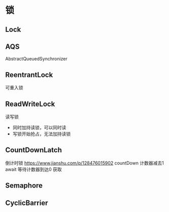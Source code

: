 # 锁

## Lock
## AQS
AbstractQueuedSynchronizer

## ReentrantLock
可重入锁
## ReadWriteLock
读写锁
* 同时加持读锁，可以同时读
* 写锁开始抢占，无法加持读锁
## CountDownLatch
倒计时锁
https://www.jianshu.com/p/128476015902
countDown 计数器减去1
await 等待计数器到达0 获取

## Semaphore
## CyclicBarrier
